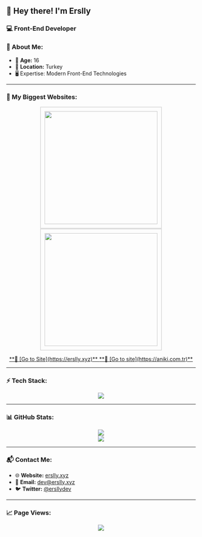 ## 👋 Hey there! I'm Erslly

### 💻 Front-End Developer

### 📌 About Me:
- 🎂 **Age:** 16  
- 📍 **Location:** Turkey  
- 🖥️ Expertise: Modern Front-End Technologies

---

### 🚀 My Biggest Websites:

<p align="center">
  <a href="https://erslly.xyz" target="_blank">
    <img src="https://p.erslly.xyz/erslly%20.png" width="300" style="border: 2px solid #ddd; padding: 10px;" />
  </a>
  <a href="https://aniki.com.tr" target="_blank">
    <img src="https://p.erslly.xyz/aniki-ekran.png" width="300" style="border: 2px solid #ddd; padding: 10px;" />
  </a>
</p>
<p align="center">
  <a href="https://erslly.xyz" target="_blank">
    **🔗 [Go to Site](https://erslly.xyz)**
  </a>
  <a href="https://anikş.com.tr" target="_blank">
    **🔗 [Go to site](https://aniki.com.tr)**
  </a>
</p>

---

### ⚡ Tech Stack:

<p align="center">
  <img src="https://skillicons.dev/icons?i=js,html,css,ts,react,nextjs,nodejs,express,tailwind,mongodb,git,github,pnpm,vscode,vercel,bootstrap"/>
</p>

---

### 📊 GitHub Stats:

<p align="center">
  <img src="https://github-readme-stats.vercel.app/api?username=erslly&show_icons=true&theme=tokyonight" />
  <br/>
  <img src="https://github-readme-stats.vercel.app/api/top-langs/?username=erslly&layout=compact&theme=tokyonight" />
</p>

---

### 📬 Contact Me:
- 🌐 **Website:** [erslly.xyz](https://erslly.xyz)  
- 📧 **Email:** [dev@erslly.xyz](mailto:dev@erslly.xyz)  
- 🐦 **Twitter:** [@ersllydev](https://x.com/ersllydev)  

---

### 📈 Page Views:

<p align="center">
  <img src="https://count.getloli.com/get/@erslly?theme=rule34"/>
</p>
